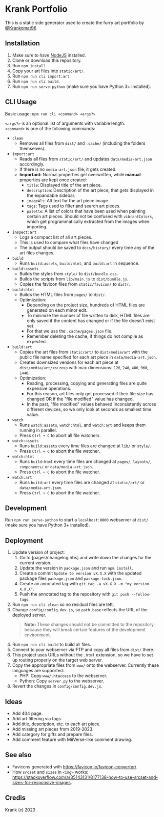 # Krank Portfolio

This is a static side generator used to create the furry art portfolio by [@Krankomat96](https://twitter.com/Krankomat96).


## Installation

1. Make sure to have [NodeJS](https://nodejs.org/) installed.
2. Clone or download this repository.
3. Run `npm install`.
4. Copy your art files into `static/art/`.
5. Run `npm run cli import:art`.
6. Run `npm run cli build`.
7. Run `npm run serve-python` (make sure you have Python 3+ installed).


## CLI Usage

Basic usage: `npm run cli <command> <args?>`. 

`<args?>` is an optional list of arguments with variable length.  
`<command>` is one of the following commands:  

* `clean`
  * Removes all files from `dist/` and `.cache/` (including the folders themselves).
* `import:art`
  * Reads all files from `static/art/` and updates `data/media-art.json` accordingly.
  * If there is no `media-art.json` file, it gets created.
  * **Important:** Normal properties get overwritten, while **manual** properties are kept once created:
    * `title`: Displayed title of the art piece.
    * `description`: Description of the art piece, that gets displayed in the expandable sidebar.
    * `imageAlt`: Alt text for the art piece image.
    * `tags`: Tags used to filter and search art pieces.
    * `palette`: A list of colors that have been used when painting certain art pieces. 
      Should not be confused with `vibrantColors`, which get programmatically extracted from the images when importing.
* `inspect:art`
  * Logs a compact list of all art pieces.
  * This is used to compare what files have changed.
  * The output should be saved to `docs/history/` every time any of the art files changes.
* `build`
  * Runs `build:assets`, `build:html`, and `build:art` in sequence.
* `build:assets`
  * Builds the styles from `style/` to `dist/bundle.css`.
  * Builds the scripts from `lib/main.js` to `dist/bundle.js`.
  * Copies the favicon files from `static/favicon/` to `dist/`.
* `build:html`
  * Builds the HTML files from `pages/` to `dist/`.
  * Optimization:
    * Depending on the project size, hundreds of HTML files are generated on each minor edit.
    * To minimize the number of file written to disk, HTML files are only saved if the content has changed  or if the file doesn't exist yet.
    * For that we use the `.cache/pages.json` file.
    * Remember deleting the cache, if things do not compile as expected.
* `build:art`
  * Copies the art files from `static/art/` to `dist/media/art` with the public file name specified for each art piece in `data/media-art.json`.
  * Creates downsized versions for each art piece at `dist/media/art/<size>p` with max dimensions: `120`, `240`, `480`, `960`, `1440`.
  * Optimization:
    * Reading, processing, copying and generating files  are quite expensive operations.
    * For this reason, art files only get processed if their file size has changed OR if the "file modified" value has changed.
    * In the past, "file modified" values behaved inconsistently across different devices, so we only look at seconds as smallest time value.
* `watch`
  * Runs `watch:assets`, `watch:html`, and `watch:art` and keeps them running in parallel.
  * Press `Ctrl + C` to abort all file watchers.
* `watch:assets`
  * Runs `build:assets` every time files are changed at `lib/` or `style/`.
  * Press `Ctrl + C` to abort the file watcher.
* `watch:html`
  * Runs `build:html` every time files are changed at `pages/`, `layouts/`, `components/` or `data/media-art.json`.
  * Press `Ctrl + C` to abort the file watcher.
* `watch:art`
  * Runs `build:art` every time files are changed at `static/art/` or `data/media-art.json`.
  * Press `Ctrl + C` to abort the file watcher.


## Development

Run `npm run serve-python` to start a `localhost:8000` webserver at `dist/` (make sure you have Python 3+ installed).


## Deployment

1. Update version of project:
   1. Go to [pages/changelog.hbs] and write down the changes for the current version.
   2. Update the version in `package.json` and run `npm install`.
   3. Create a commit `Update to version vX.X.X` with the updated package files `package.json` and `package-lock.json`.
   4. Create an annotated tag with `git tag -a vX.X.X -m "my version X.X.X"`.
   5. Push the annotated tag to the repository with `git push --follow-tags`.
2. Run `npm run cli clean` so no residual files are left.
3. Change `config/config.dev.js`, so `path.base` reflects the URL of the deployed server.  
   > **Note:** These changes should not be committed to the repository, because they will break certain features of the development environment.
4. Run `npm run cli build` to build all files.
5. Connect to your webserver via FTP and copy all files from `dist/` there.
6. This project uses URLs without the `.html` extension, so we have to set up routing properly on the target web server.
7. Copy the appropriate files from `www/` onto the webserver. Currently these languages are supported:
   * PHP: Copy `www/.htaccess` to the webserver.
   * Python: Copy `server.py` to the webserver.
8. Revert the changes in `config/config.dev.js`.



## Ideas

* Add 404 page.
* Add art filtering via tags.
* Add title, description, etc. to each art piece.
* Add missing art pieces from 2019-2023.
* Add category for gifts and prepare files.
* Add comment feature with MiiVerse-like comment drawing.


## See also

* Favicons generated with https://favicon.io/favicon-converter/.
* How `srcset` and `sizes` in `<img>` works: https://stackoverflow.com/a/35143131/8177138-how-to-use-srcset-and-sizes-for-responsive-images.


## Credis

Krank (c) 2023
